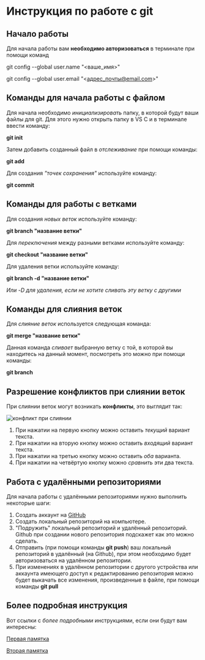 # Инструкция по работе с git

## Начало работы

Для начала работы вам **необходимо авторизоваться** в терминале при помощи команд 

git config --global user.name "<ваше_имя>" 

git config --global user.email "<адрес_почты@email.com>"

## Команды для начала работы с файлом
Для начала необходимо *инициализировать* папку, в которой будут ваши файлы для git. Для этого нужно открыть папку в VS C и в терминале ввести команду: 

**git init**

Затем добавить созданный файл в *отслеживание* при помощи команды:

**git add**

Для создания *"точек сохранения"* используйте команду:

**git commit**
## Команды для работы с ветками
Для создания *новых веток* используйте команду:

**git branch "название ветки"**

Для *переключения* между разными ветками используйте команду:

**git checkout "название ветки"**

Для удаления ветки используйте команду:

**git branch -d "название ветки"**

*Или -D для удаления, если не хотите сливать эту ветку с другими* 
## Команды для слияния веток
Для *слияние веток* используется следующая команда:

**git merge "название ветки"**

Данная команда *сливает* выбранную ветку с той, в которой вы находитесь на данный момент, посмотреть это можно при помощи команды:

**git branch**

## Разрешение конфликтов при слиянии веток

При слиянии веток могут возникать **конфликты**, это выглядит так:

![конфликт при слиянии](control.png)

1. При нажатии на первую кнопку можно оставить *текущий* вариант текста.
2. При нажатии на вторую кнопку можно оставить *входящий* вариант текста.
3. При нажатии на третью кнопку можно оставить *оба* варианта.
4. При нажатии на четвёртую кнопку можно *сравнить* эти два текста.

## Работа с удалёнными репозиториями

Для начала работы с удалёнными репозиториями нужно выполнить некоторые шаги:

1. Создать аккаунт на [GitHub](github.com)
2. Создать локальный репозиторий на компьютере.
3. "Подружить" локальный репозиторий и удалённый репозиторий. Github при создании нового репозитория подскажет как это можно сделать.
4. Отправить (при помощи команды **git push**) ваш локальный репозиторий в удалённый (на Github), при этом необходимо будет авторизоваться на удалённом репозитории.
5. При изменениях в удалённом репозитории с другого устройства или аккаунта имеющего доступ к редактированию репозитория можно будет выкачать все изменения, произведенные в файле, при помощи команды **git pull**
## Более подробная инструкция

Вот ссылки с *более подробными* инструкциями, если они будут вам интересны:

[Первая памятка](https://habr.com/ru/articles/541258/)

[Вторая памятка](https://habr.com/ru/articles/542616/)
